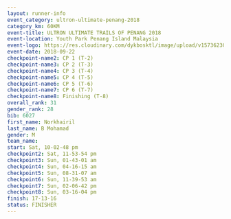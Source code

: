 ```yaml
---
layout: runner-info 
event_category: ultron-ultimate-penang-2018 
category_km: 60KM 
event-title: ULTRON ULTIMATE TRAILS OF PENANG 2018 
event-location: Youth Park Penang Island Malaysia 
event-logo: https://res.cloudinary.com/dykbosktl/image/upload/v1573623002/Logo/ULTRO_2018_LOGO_btp5xw.jpg 
event-date: 2018-09-22 
checkpoint-name2: CP 1 (T-2) 
checkpoint-name3: CP 2 (T-3) 
checkpoint-name4: CP 3 (T-4) 
checkpoint-name5: CP 4 (T-5) 
checkpoint-name6: CP 5 (T-6) 
checkpoint-name7: CP 6 (T-7) 
checkpoint-name8: Finishing (T-8) 
overall_rank: 31
gender_rank: 28
bib: 6027
first_name: Norkhairil
last_name: B Mohamad
gender: M
team_name: 
start: Sat, 10-02-48 pm
checkpoint2: Sat, 11-53-54 pm
checkpoint3: Sun, 01-43-01 am
checkpoint4: Sun, 04-16-15 am
checkpoint5: Sun, 08-31-07 am
checkpoint6: Sun, 11-39-53 am
checkpoint7: Sun, 02-06-42 pm
checkpoint8: Sun, 03-16-04 pm
finish: 17-13-16
status: FINISHER
---
```

